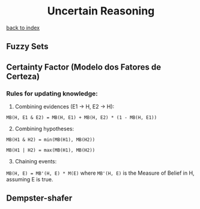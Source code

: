 
<h1 align="center">Uncertain Reasoning</h1>

[back to index](../README.md)

## Fuzzy Sets

## Certainty Factor (Modelo dos Fatores de Certeza)

### Rules for updating knowledge:
1. Combining evidences (E1 -> H, E2 -> H): 

`MB(H, E1 & E2) = MB(H, E1) + MB(H, E2) * (1 - MB(H, E1))`

2. Combining hypotheses: 

`MB(H1 & H2) = min(MB(H1), MB(H2))`

`MB(H1 | H2) = max(MB(H1), MB(H2))`

3. Chaining events: 

`MB(H, E) = MB'(H, E) * M(E)` where `MB'(H, E)` is the Measure of Belief in H, assuming E is true.


## Dempster-shafer
